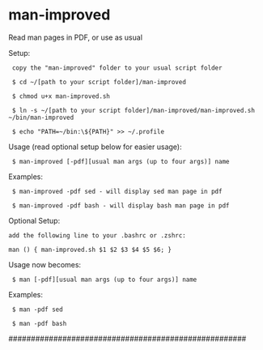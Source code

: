man-improved
============

Read man pages in PDF, or use as usual


  Setup:

     copy the "man-improved" folder to your usual script folder

     $ cd ~/[path to your script folder]/man-improved

     $ chmod u+x man-improved.sh

     $ ln -s ~/[path to your script folder]/man-improved/man-improved.sh ~/bin/man-improved

     $ echo "PATH=~/bin:\${PATH}" >> ~/.profile
     

  Usage (read optional setup below for easier usage):

     $ man-improved [-pdf][usual man args (up to four args)] name
     

  Examples:

     $ man-improved -pdf sed - will display sed man page in pdf

     $ man-improved -pdf bash - will display bash man page in pdf

     
  Optional Setup:
  
    add the following line to your .bashrc or .zshrc:
    
    man () { man-improved.sh $1 $2 $3 $4 $5 $6; }
    
     
  Usage now becomes:
  
     $ man [-pdf][usual man args (up to four args)] name
     
     
  Examples:

     $ man -pdf sed
     
     $ man -pdf bash
     
#####################################################

